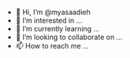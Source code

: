 - 👋 Hi, I’m @myasaadieh
- 👀 I’m interested in ...
- 🌱 I’m currently learning ...
- 💞️ I’m looking to collaborate on ...
- 📫 How to reach me ...

<!---
myasaadieh/myasaadieh is a ✨ special ✨ repository because its `README.md` (this file) appears on your GitHub profile.
You can click the Preview link to take a look at your changes.
--->
